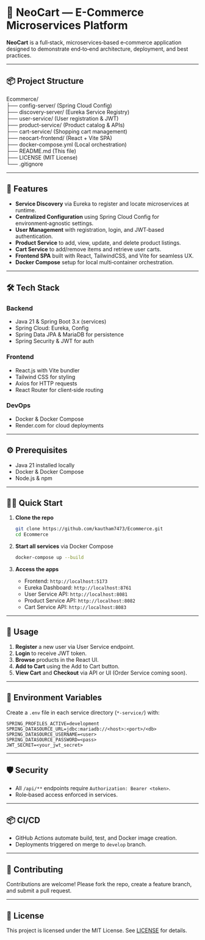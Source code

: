 # 🛒 NeoCart — E-Commerce Microservices Platform

**NeoCart** is a full‑stack, microservices‑based e‑commerce application designed to demonstrate end‑to‑end architecture, deployment, and best practices. 

---

## 📦 Project Structure


Ecommerce/                         
├── config-server/    (Spring Cloud Config)      
├── discovery-server/ (Eureka Service Registry)   
├── user-service/     (User registration & JWT)    
├── product-service/  (Product catalog & APIs)     
├── cart-service/     (Shopping cart management)   
├── neocart-frontend/ (React + Vite SPA)          
├── docker-compose.yml (Local orchestration)      
├── README.md         (This file)                
├── LICENSE           (MIT License)              
└── .gitignore                                      
  

---

## 🚀 Features

- **Service Discovery** via Eureka to register and locate microservices at runtime. 
- **Centralized Configuration** using Spring Cloud Config for environment‑agnostic settings. 
- **User Management** with registration, login, and JWT‑based authentication. 
- **Product Service** to add, view, update, and delete product listings. 
- **Cart Service** to add/remove items and retrieve user carts. 
- **Frontend SPA** built with React, TailwindCSS, and Vite for seamless UX. 
- **Docker Compose** setup for local multi‑container orchestration. 

---

## 🛠️ Tech Stack

### Backend

- Java 21 & Spring Boot 3.x (services)
- Spring Cloud: Eureka, Config
- Spring Data JPA & MariaDB for persistence
- Spring Security & JWT for auth

### Frontend

- React.js with Vite bundler
- Tailwind CSS for styling
- Axios for HTTP requests
- React Router for client‑side routing

### DevOps

- Docker & Docker Compose
- Render.com for cloud deployments

---

## ⚙️ Prerequisites

- Java 21 installed locally 
- Docker & Docker Compose 
- Node.js & npm 

---

## 🏃‍♂️ Quick Start

1. **Clone the repo**
   ```bash
   git clone https://github.com/kautham7473/Ecommerce.git
   cd Ecommerce
   ```  

2. **Start all services** via Docker Compose
   ```bash
   docker-compose up --build
   ```  

3. **Access the apps**
   - Frontend: `http://localhost:5173` 
   - Eureka Dashboard: `http://localhost:8761` 
   - User Service API: `http://localhost:8081` 
   - Product Service API: `http://localhost:8082` 
   - Cart Service API: `http://localhost:8083` 

---

## 🌟 Usage

1. **Register** a new user via User Service endpoint. 
2. **Login** to receive JWT token. 
3. **Browse** products in the React UI. 
4. **Add to Cart** using the Add to Cart button. 
5. **View Cart** and **Checkout** via API or UI (Order Service coming soon). 

---

## 📝 Environment Variables

Create a `.env` file in each service directory (`*-service/`) with:
```
SPRING_PROFILES_ACTIVE=development
SPRING_DATASOURCE_URL=jdbc:mariadb://<host>:<port>/<db>
SPRING_DATASOURCE_USERNAME=<user>
SPRING_DATASOURCE_PASSWORD=<pass>
JWT_SECRET=<your_jwt_secret>
```

---

## 🛡️ Security

- All `/api/**` endpoints require `Authorization: Bearer <token>`. 
- Role‑based access enforced in services. 

---

## 📦 CI/CD

- GitHub Actions automate build, test, and Docker image creation. 
- Deployments triggered on merge to `develop` branch. 

---

## 🤝 Contributing

Contributions are welcome! Please fork the repo, create a feature branch, and submit a pull request. 

---

## 📄 License

This project is licensed under the MIT License. See [LICENSE](LICENSE) for details. 

